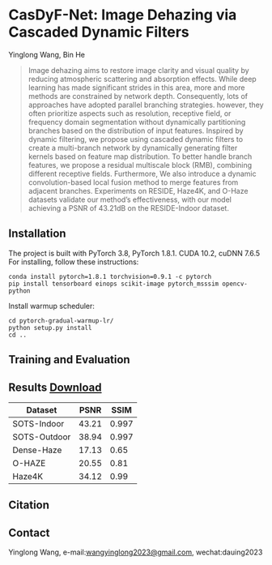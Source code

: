 # CasDyF-Net: Image Dehazing via Cascaded Dynamic Filters
  
Yinglong Wang, Bin He

>Image dehazing aims to restore image clarity and visual quality by reducing atmospheric scattering and absorption effects. While deep learning has made significant strides in this area, more and more methods are constrained by network depth. Consequently, lots of approaches have adopted parallel branching strategies. however, they often prioritize aspects such as resolution, receptive field, or frequency domain segmentation without dynamically partitioning branches based on the distribution of input features. Inspired by dynamic filtering, we propose using cascaded dynamic filters to create a multi-branch network by dynamically generating filter kernels based on feature map distribution. To better handle branch features, we propose a residual multiscale block (RMB), combining different receptive fields. Furthermore, We also introduce a dynamic convolution-based local fusion method to merge features from adjacent branches. Experiments on RESIDE, Haze4K, and O-Haze datasets validate our method’s effectiveness, with our model achieving a PSNR of 43.21dB on the RESIDE-Indoor dataset.

## Installation
The project is built with PyTorch 3.8, PyTorch 1.8.1. CUDA 10.2, cuDNN 7.6.5
For installing, follow these instructions:
~~~
conda install pytorch=1.8.1 torchvision=0.9.1 -c pytorch
pip install tensorboard einops scikit-image pytorch_msssim opencv-python
~~~
Install warmup scheduler:
~~~
cd pytorch-gradual-warmup-lr/
python setup.py install
cd ..
~~~
## Training and Evaluation

## Results [Download](https://drive.google.com/)
|Dataset|PSNR|SSIM|
|------|-----|----|
|SOTS-Indoor|43.21|0.997|
|SOTS-Outdoor|38.94|0.997|
|Dense-Haze|17.13|0.65|
|O-HAZE|20.55|0.81|
|Haze4K|34.12|0.99|

## Citation

## Contact
Yinglong Wang, e-mail:wangyinglong2023@gmail.com, wechat:dauing2023